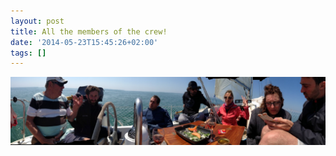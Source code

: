 ```yaml
---
layout: post
title: All the members of the crew!
date: '2014-05-23T15:45:26+02:00'
tags: []
---
```

![All the members of the crew!](/files/tumblr_n614vq4WRt1tq106bo1_1280.jpg)
